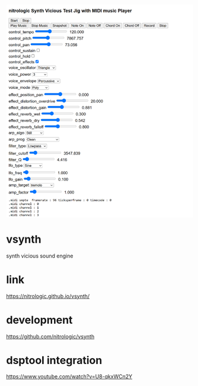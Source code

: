 ![synth vicious test jig](media/vicious.png)


# vsynth

synth vicious sound engine

# link

https://nitrologic.github.io/vsynth/

# development

https://github.com/nitrologic/vsynth

# dsptool integration

https://www.youtube.com/watch?v=U8-qkxWCn2Y
